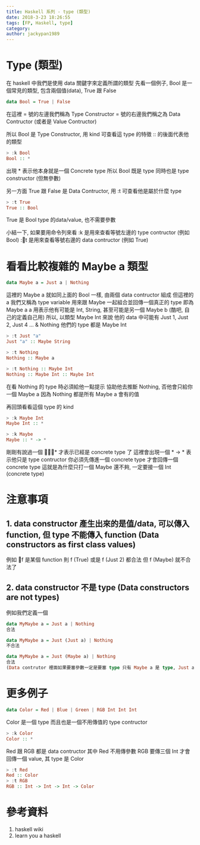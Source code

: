 ```yaml
---
title: Haskell 系列 - type (類型)
date: 2018-3-23 18:26:55
tags: [FP, Haskell, type]
category: 
author: jackypan1989
---
```


# Type (類型)

在 haskell 中我們是使用 data 關鍵字來定義所謂的類型
先看一個例子, Bool 是一個常見的類型, 包含兩個值(data), True 跟 False 

``` haskell
data Bool = True | False
```

在這裡 
= 號的左邊我們稱為 Type Constructor
= 號的右邊我們稱之為 Data Contructor (或者是 Value Contructor)

所以 Bool 是 Type Constructor, 用 kind 可查看這 type 的特徵
:: 的後面代表他的類型
``` haskell
> :k Bool
Bool :: *
```
出現 \* 表示他本身就是一個 Concrete type
所以 Bool 既是 type 同時也是 type constructor (但無參數)

另一方面
True 跟 False 是 Data Contructor, 用 :t 可查看他是屬於什麼 type
``` haskell
> :t True
True :: Bool
```
True 是 Bool type 的data/value, 也不需要參數

小結一下, 如果要用命令列來看 
:k 是用來查看等號左邊的 type contructor (例如 Bool)
:t 是用來查看等號右邊的 data contructor (例如 True)

# 看看比較複雜的 Maybe a 類型
``` haskell
data Maybe a = Just a | Nothing
```
這裡的 Maybe a 就如同上面的 Bool 一樣, 由兩個 data contructor 組成
但這裡的 a 我們又稱為 type variable
用來跟 Maybe 一起組合並回傳一個真正的 type 即為 Maybe a
a 用表示他有可能是 Int, String, 甚至可能是另一個 Maybe b (酷吧, 自己的定義自己用)
所以, 以類型 Maybe Int 來說
他的 data 中可能有 Just 1, Just 2, Just 4 ... & Nothing 他們的 type 都是 Maybe Int
```haskell
> :t Just "a"
Just "a" :: Maybe String

> :t Nothing
Nothing :: Maybe a

> :t Nothing :: Maybe Int
Nothing :: Maybe Int :: Maybe Int
```
在看 Nothing 的 type 時必須給他一點提示
協助他去推斷 Nothing, 否他會只給你一個 Maybe a
因為 Nothing 都是所有 Maybe a 會有的值

再回頭看看這個 type 的 kind
```haskell
> :k Maybe Int
Maybe Int :: *

> :k Maybe
Maybe :: * -> *
```

剛剛有說過一個 \* 才表示已經是 concrete type 了
這裡會出現一個 \* -> \* 表示他只是 type contructor
你必須先傳進一個 concrete type 才會回傳一個 concrete type
這就是為什麼只打一個 Maybe 還不夠, 一定要接一個 Int (concrete type)

# 注意事項

## 1. data constructor 產生出來的是值/data, 可以傳入 function, 但 type 不能傳入 function (Data constructors as first class values)

例如 f 是某個 function
則 f (True) 或是 f (Just 2) 都合法
但 f (Maybe) 就不合法了

## 2. data constructor 不是 type (Data constructors are not types)

例如我們定義一個
```haskell
data MyMaybe a = Just a | Nothing
合法

data MyMaybe a = Just (Just a) | Nothing
不合法

data MyMaybe a = Just (Maybe a) | Nothing
合法 
(Data contrutor 裡面如果要塞參數一定是要塞 type 只有 Maybe a 是 type, Just a 是值)
```

# 更多例子

```haskell
data Color = Red | Blue | Green | RGB Int Int Int
```

Color 是一個 type 而且也是一個不用傳值的 type contructor
```haskell
> :k Color
Color :: *
```

Red 跟 RGB 都是 data contructor
其中 Red 不用傳參數
RGB 要傳三個 Int 才會回傳一個 value, 其 type 是 Color
```haskell
> :t Red
Red :: Color
> :t RGB
RGB :: Int -> Int -> Int -> Color
```

# 參考資料

1. haskell wiki
2. learn you a haskell